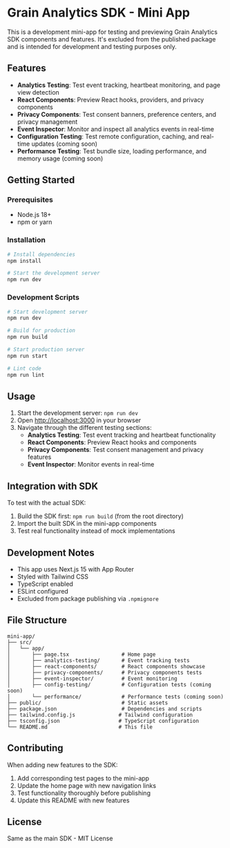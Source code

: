 # Grain Analytics SDK - Mini App

This is a development mini-app for testing and previewing Grain Analytics SDK components and features. It's excluded from the published package and is intended for development and testing purposes only.

## Features

- **Analytics Testing**: Test event tracking, heartbeat monitoring, and page view detection
- **React Components**: Preview React hooks, providers, and privacy components
- **Privacy Components**: Test consent banners, preference centers, and privacy management
- **Event Inspector**: Monitor and inspect all analytics events in real-time
- **Configuration Testing**: Test remote configuration, caching, and real-time updates (coming soon)
- **Performance Testing**: Test bundle size, loading performance, and memory usage (coming soon)

## Getting Started

### Prerequisites

- Node.js 18+ 
- npm or yarn

### Installation

```bash
# Install dependencies
npm install

# Start the development server
npm run dev
```

### Development Scripts

```bash
# Start development server
npm run dev

# Build for production
npm run build

# Start production server
npm run start

# Lint code
npm run lint
```

## Usage

1. Start the development server: `npm run dev`
2. Open [http://localhost:3000](http://localhost:3000) in your browser
3. Navigate through the different testing sections:
   - **Analytics Testing**: Test event tracking and heartbeat functionality
   - **React Components**: Preview React hooks and components
   - **Privacy Components**: Test consent management and privacy features
   - **Event Inspector**: Monitor events in real-time

## Integration with SDK

To test with the actual SDK:

1. Build the SDK first: `npm run build` (from the root directory)
2. Import the built SDK in the mini-app components
3. Test real functionality instead of mock implementations

## Development Notes

- This app uses Next.js 15 with App Router
- Styled with Tailwind CSS
- TypeScript enabled
- ESLint configured
- Excluded from package publishing via `.npmignore`

## File Structure

```
mini-app/
├── src/
│   └── app/
│       ├── page.tsx                 # Home page
│       ├── analytics-testing/       # Event tracking tests
│       ├── react-components/        # React components showcase
│       ├── privacy-components/      # Privacy components tests
│       ├── event-inspector/         # Event monitoring
│       ├── config-testing/          # Configuration tests (coming soon)
│       └── performance/             # Performance tests (coming soon)
├── public/                          # Static assets
├── package.json                     # Dependencies and scripts
├── tailwind.config.js              # Tailwind configuration
├── tsconfig.json                   # TypeScript configuration
└── README.md                       # This file
```

## Contributing

When adding new features to the SDK:

1. Add corresponding test pages to the mini-app
2. Update the home page with new navigation links
3. Test functionality thoroughly before publishing
4. Update this README with new features

## License

Same as the main SDK - MIT License